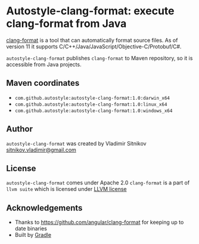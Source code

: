 # Autostyle-clang-format: execute clang-format from Java

[clang-format](https://clang.llvm.org/docs/ClangFormat.html) is a tool that can automatically format
source files. As of version 11 it supports C/C++/Java/JavaScript/Objective-C/Protobuf/C#.

`autostyle-clang-format` publishes `clang-format` to Maven repository, so it is accessible
from Java projects.

## Maven coordinates

- `com.github.autostyle:autostyle-clang-format:1.0:darwin_x64`
- `com.github.autostyle:autostyle-clang-format:1.0:linux_x64`
- `com.github.autostyle:autostyle-clang-format:1.0:windows_x64`

## Author

`autostyle-clang-format` was created by Vladimir Sitnikov <sitnikov.vladimir@gmail.com>

## License

`autostyle-clang-format` comes under Apache 2.0
`clang-format` is a part of `llvm suite` which is licensed under [LLVM license](https://releases.llvm.org/10.0.0/LICENSE.TXT)

## Acknowledgements

- Thanks to https://github.com/angular/clang-format for keeping up to date binaries
- Built by [Gradle](https://gradle.org/)
